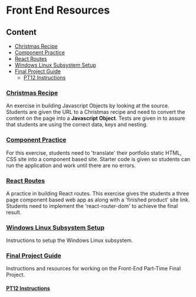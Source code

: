 # Front End Resources

## Content
- [Christmas Recipe](#christmas-recipe)
- [Component Practice](#component-practice)
- [React Routes](#react-routes)
- [Windows Linux Subsystem Setup](#windows-linux-subsystem-setup)
- [Final Project Guide](#final-project-guide)
  - [PT12 Instructions](#pf12-final)

###  [Christmas Recipe](https://github.com/wyncode/front_end_pt_resources/tree/master/christmas_recipe)
An exercise in building Javascript Objects by looking at the source.
Students are given the URL to a Christmas recipe and need to convert the content on the page into a **Javascript Object**.
Tests are given in to assure that students are using the correct data, keys and nesting.

### [Component Practice](https://github.com/wyncode/front_end_pt_resources/tree/master/Component_Practice)
For this exercise, students need to 'translate' their portfolio static HTML, CSS site into a component based site.
Starter code is given so students can run the application and work until there are no errors.

### [React Routes](https://github.com/wyncode/front_end_pt_resources/tree/master/React_Routes)
A practice in building React routes. This exercise gives the students a three page component based web app as along with a 'finished product' site link. Students need to implement the 'react-router-dom' to achieve the final result.

### [Windows Linux Subsystem Setup](https://github.com/wyncode/front_end_pt_resources/tree/master/Windows-Linux-Subsystem-Setup)
Instructions to setup the Windows Linux subsystem.

### [Final Project Guide](./part_time_projects.md) 
Instructions and resources for working on the Front-End Part-Time Final Project.

  #### [PT12 Instructions](./pt12_final.md)
  
